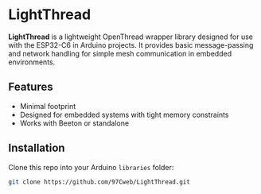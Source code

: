 # LightThread

**LightThread** is a lightweight OpenThread wrapper library designed for use with the ESP32-C6 in Arduino projects. It provides basic message-passing and network handling for simple mesh communication in embedded environments.

## Features

- Minimal footprint
- Designed for embedded systems with tight memory constraints
- Works with Beeton or standalone

## Installation

Clone this repo into your Arduino `libraries` folder:

```bash
git clone https://github.com/97Cweb/LightThread.git
